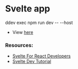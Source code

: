 # Svelte app

ddev exec npm run dev -- --host

- View [here](http://172.23.0.11:5173/)

### Resources:

- [Svelte For React Developers](https://www.youtube.com/watch?v=smqE0y0z0CA)
- [Svelte Dev Tutorial](https://learn.svelte.dev/tutorial/await-blocks)

